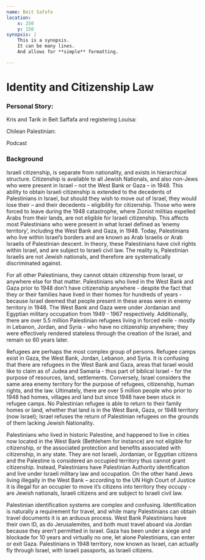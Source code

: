 ```yaml
---
name: Beit Safafa
location:
    x: 250
    y: 150
synopsis: |
    This is a synopsis.
    It can be many lines.
    And allows for **simple** formatting.

---
```


# Identity and Citizenship Law 

### Personal Story: 

Kris and Tarik in Beit Saffafa and registering Louisa:

Chilean Palestinian: 

Podcast

### Background

Israeli citizenship, is separate from nationality, and exists in hierarchical structure. Citizenship is available to all Jewish Nationals, and also non-Jews who were present in Israel – not the West Bank or Gaza – in 1948. This ability to obtain Israeli citizenship is extended to the decedents of Palestinians in Israel, but should they wish to move out of Israel, they would lose their – and their decedents – eligibility for citizenship. Those who were forced to leave during the 1948 catastrophe, where Zionist militias expelled Arabs from their lands, are not eligible for Israeli citizenship. This affects most Palestinians who were present in what Israel defined as ‘enemy territory’, including the West Bank and Gaza, in 1948. Today, Palestinians who live within Israel’s borders and are known as Arab Israelis or Arab Israelis of Palestinian descent. In theory, these Palestinians have civil rights within Israel, and are subject to Israeli civil law. The reality is, Palestinian Israelis are not Jewish nationals, and therefore are systematically discriminated against. 

For all other Palestinians, they cannot obtain citizenship from Israel, or anywhere else for that matter. Palestinians who lived in the West Bank and Gaza prior to 1948 don’t have citizenship anywhere - despite the fact that they or their families have lived in their homes for hundreds of years - because Israel deemed that people present in these areas were in enemy territory in 1948. The West Bank and Gaza were under Jordanian and Egyptian military occupation from 1949 - 1967 respectively. Additionally, there are over 5.5 million Palestinian refugees living in forced exile - mostly in Lebanon, Jordan, and Syria - who have no citizenship anywhere; they were effectively rendered stateless through the creation of the Israel, and remain so 60 years later. 

Refugees are perhaps the most complex group of persons. Refugee camps exist in Gaza, the West Bank, Jordan, Lebanon, and Syria. It is confusing that there are refugees in the West Bank and Gaza, areas that Israel would like to claim as of Judea and Samaria - thus part of biblical Israel - for the purpose of resources, land, settlements. Conversely, Israel considers the same area enemy territory for the purpose of refugees, citizenship, human rights, and the law. Ultimately, there are over 5 million people who prior to 1948 had homes, villages and land but since 1948 have been stuck in refugee camps. No Palestinian refugee is able to return to their family homes or land, whether that land is in the West Bank, Gaza, or 1948 territory (now Israel); Israel refuses the return of Palestinian refugees on the grounds of them lacking Jewish Nationality. 

Palestinians who lived in historic Palestine, and happened to live in cities now located in the West Bank (Bethlehem for instance) are not eligible for citizenship, or the associated protection and benefits associated with citizenship, in any state. They are not Israeli, Jordanian, or Egyptian citizens and the Palestine is considered an occupied territory thus cannot grant citizenship. Instead, Palestinians have Palestinian Authority identification and live under Israeli military law and occupation. On the other hand Jews living illegally in the West Bank – according to the UN High Court of Justice it is illegal for an occupier to move it’s citizens into territory they occupy - are Jewish nationals, Israeli citizens and are subject to Israeli civil law. 

Palestinian identification systems are complex and confusing. Identification is naturally a requirement for travel, and while many Palestinians can obtain travel documents it is an arduous process. West Bank Palestinians have their own ID, as do Jerusalemites, and both must travel aboard via Jordan because they aren’t permitted in Israel. Gaza has been under a siege and blockade for 10 years and virtually no one, let alone Palestinians, can enter or exit Gaza. Palestinians in 1948 territory, now known as Israel, can actually fly through Israel, with Israeli passports, as Israeli citizens. 


